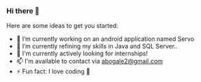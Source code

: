 ### Hi there 👋
Here are some ideas to get you started:

- 🔭 I’m currently working on an android application named Servo
- 🌱 I’m currently refining my skills in Java and SQL Server..
- 🏢 I'm currently actively looking for internships!
- 📫 I'm available to contact via abogale2@gmail.com
- ⚡ Fun fact: I love coding 🙂

